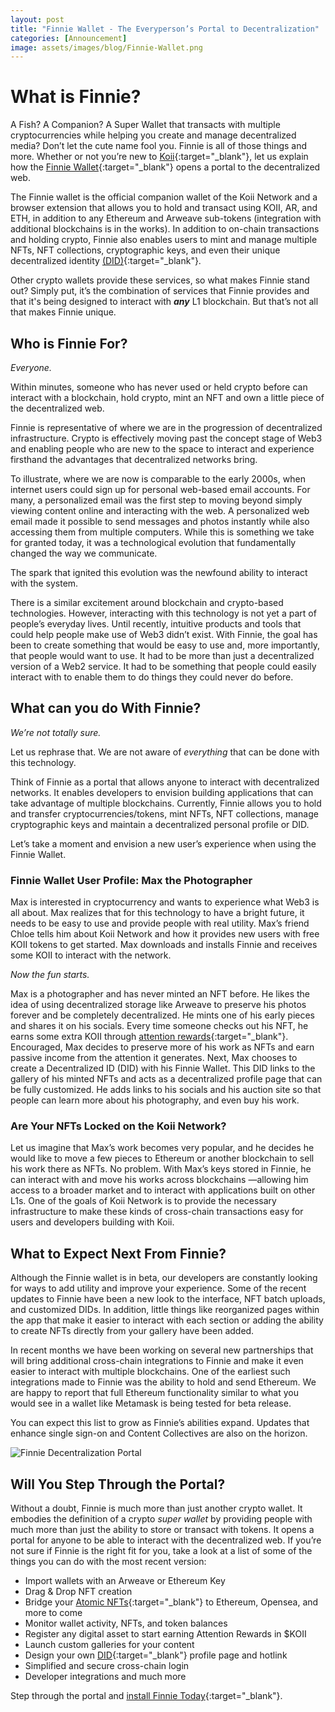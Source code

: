 ```yaml
---
layout: post
title: "Finnie Wallet - The Everyperson’s Portal to Decentralization"
categories: [Announcement]
image: assets/images/blog/Finnie-Wallet.png
---
```


# What is Finnie?

A Fish? A Companion? A Super Wallet that transacts with multiple cryptocurrencies while helping you create and manage decentralized media? Don’t let the cute name fool you. Finnie is all of those things and more. Whether or not you’re new to [Koii](http://koii.network){:target="\_blank"}, let us explain how the [Finnie Wallet](https://koii.me/FinnieDCI){:target="\_blank"} opens a portal to the decentralized web.

The Finnie wallet is the official companion wallet of the Koii Network and a browser extension that allows you to hold and transact using KOII, AR, and ETH, in addition to any Ethereum and Arweave sub-tokens (integration with additional blockchains is in the works). In addition to on-chain transactions and holding crypto, Finnie also enables users to mint and manage multiple NFTs, NFT collections, cryptographic keys, and even their unique decentralized identity [(DID)](http://koii.network){:target="\_blank"}.

Other crypto wallets provide these services, so what makes Finnie stand out? Simply put, it’s the combination of services that Finnie provides and that it's being designed to interact with **_any_** L1 blockchain. But that’s not all that makes Finnie unique.

## Who is Finnie For?

_Everyone._

Within minutes, someone who has never used or held crypto before can interact with a blockchain, hold crypto, mint an NFT and own a little piece of the decentralized web.

Finnie is representative of where we are in the progression of decentralized infrastructure. Crypto is effectively moving past the concept stage of Web3 and enabling people who are new to the space to interact and experience firsthand the advantages that decentralized networks bring.

To illustrate, where we are now is comparable to the early 2000s, when internet users could sign up for personal web-based email accounts. For many, a personalized email was the first step to moving beyond simply viewing content online and interacting with the web. A personalized web email made it possible to send messages and photos instantly while also accessing them from multiple computers. While this is something we take for granted today, it was a technological evolution that fundamentally changed the way we communicate.

The spark that ignited this evolution was the newfound ability to interact with the system.

There is a similar excitement around blockchain and crypto-based technologies. However, interacting with this technology is not yet a part of people’s everyday lives. Until recently, intuitive products and tools that could help people make use of Web3 didn’t exist. With Finnie, the goal has been to create something that would be easy to use and, more importantly, that people would want to use. It had to be more than just a decentralized version of a Web2 service. It had to be something that people could easily interact with to enable them to do things they could never do before.


## What can you do With Finnie?

_We’re not totally sure._

Let us rephrase that. We are not aware of _everything_ that can be done with this technology.

Think of Finnie as a portal that allows anyone to interact with decentralized networks. It enables developers to envision building applications that can take advantage of multiple blockchains. Currently, Finnie allows you to hold and transfer cryptocurrencies/tokens, mint NFTs, NFT collections, manage cryptographic keys and maintain a decentralized personal profile or DID.

Let’s take a moment and envision a new user’s experience when using the Finnie Wallet.

### Finnie Wallet User Profile: Max the Photographer

Max is interested in cryptocurrency and wants to experience what Web3 is all about. Max realizes that for this technology to have a bright future, it needs to be easy to use and provide people with real utility. Max’s friend Chloe tells him about Koii Network and how it provides new users with free KOII tokens to get started. Max downloads and installs Finnie and receives some KOII to interact with the network.

_Now the fun starts._

Max is a photographer and has never minted an NFT before. He likes the idea of using decentralized storage like Arweave to preserve his photos forever and be completely decentralized. He mints one of his early pieces and shares it on his socials. Every time someone checks out his NFT, he earns some extra KOII through [attention rewards](https://blog.koii.network/attention-reward/){:target="\_blank"}. Encouraged, Max decides to preserve more of his work as NFTs and earn passive income from the attention it generates. Next, Max chooses to create a Decentralized ID (DID) with his Finnie Wallet. This DID links to the gallery of his minted NFTs and acts as a decentralized profile page that can be fully customized. He adds links to his socials and his auction site so that people can learn more about his photography, and even buy his work.

### Are Your NFTs Locked on the Koii Network?

Let us imagine that Max’s work becomes very popular, and he decides he would like to move a few pieces to Ethereum or another blockchain to sell his work there as NFTs. No problem. With Max’s keys stored in Finnie, he can interact with and move his works across blockchains —allowing him access to a broader market and to interact with applications built on other L1s. One of the goals of Koii Network is to provide the necessary infrastructure to make these kinds of cross-chain transactions easy for users and developers building with Koii.

## What to Expect Next From Finnie?

Although the Finnie wallet is in beta, our developers are constantly looking for ways to add utility and improve your experience. Some of the recent updates to Finnie have been a new look to the interface, NFT batch uploads, and customized DIDs. In addition, little things like reorganized pages within the app that make it easier to interact with each section or adding the ability to create NFTs directly from your gallery have been added.

In recent months we have been working on several new partnerships that will bring additional cross-chain integrations to Finnie and make it even easier to interact with multiple blockchains. One of the earliest such integrations made to Finnie was the ability to hold and send Ethereum. We are happy to report that full Ethereum functionality similar to what you would see in a wallet like Metamask is being tested for beta release.

You can expect this list to grow as Finnie’s abilities expand. Updates that enhance single sign-on and Content Collectives are also on the horizon.

![Finnie Decentralization Portal](assets/images/blog/Finnie-Wallet-graphics-especs.png)

## Will You Step Through the Portal?

Without a doubt, Finnie is much more than just another crypto wallet. It embodies the definition of a crypto _super wallet_ by providing people with much more than just the ability to store or transact with tokens. It opens a portal for anyone to be able to interact with the decentralized web. If you’re not sure if Finnie is the right fit for you, take a look at a list of some of the things you can do with the most recent version:

- Import wallets with an Arweave or Ethereum Key
- Drag & Drop NFT creation
- Bridge your [Atomic NFTs](https://atomicnft.com/){:target="\_blank"} to Ethereum, Opensea, and more to come
- Monitor wallet activity, NFTs, and token balances
- Register any digital asset to start earning Attention Rewards in $KOII
- Launch custom galleries for your content
- Design your own [DID](http://koii.network){:target="\_blank"} profile page and hotlink
- Simplified and secure cross-chain login
- Developer integrations and much more

Step through the portal and [install Finnie Today](https://chrome.google.com/webstore/detail/finnie/cjmkndjhnagcfbpiemnkdpomccnjblmj){:target="\_blank"}.
